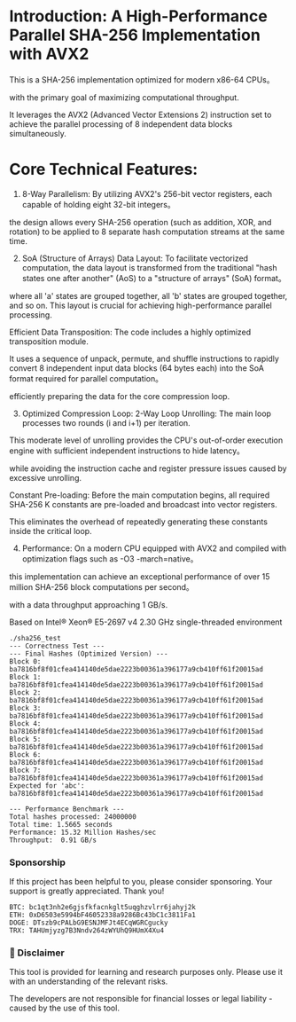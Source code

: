 # Introduction: A High-Performance Parallel SHA-256 Implementation with AVX2

This is a SHA-256 implementation optimized for modern x86-64 CPUs。

with the primary goal of maximizing computational throughput. 

It leverages the AVX2 (Advanced Vector Extensions 2) instruction set to achieve the parallel processing of 8 independent data blocks simultaneously.

# Core Technical Features:

1. 8-Way Parallelism:
By utilizing AVX2's 256-bit vector registers, each capable of holding eight 32-bit integers。 

the design allows every SHA-256 operation (such as addition, XOR, and rotation) to be applied to 8 separate hash computation streams at the same time.

2. SoA (Structure of Arrays) Data Layout:
To facilitate vectorized computation, the data layout is transformed from the traditional "hash states one after another" (AoS) to a "structure of arrays" (SoA) format。

where all 'a' states are grouped together, all 'b' states are grouped together, and so on. This layout is crucial for achieving high-performance parallel processing.

Efficient Data Transposition:
The code includes a highly optimized transposition module. 

It uses a sequence of unpack, permute, and shuffle instructions to rapidly convert 8 independent input data blocks (64 bytes each) into the SoA format required for parallel computation。

efficiently preparing the data for the core compression loop.

3. Optimized Compression Loop:
2-Way Loop Unrolling: The main loop processes two rounds (i and i+1) per iteration. 

This moderate level of unrolling provides the CPU's out-of-order execution engine with sufficient independent instructions to hide latency。

while avoiding the instruction cache and register pressure issues caused by excessive unrolling.

Constant Pre-loading: Before the main computation begins, all required SHA-256 K constants are pre-loaded and broadcast into vector registers. 

This eliminates the overhead of repeatedly generating these constants inside the critical loop.

4. Performance:
On a modern CPU equipped with AVX2 and compiled with optimization flags such as -O3 -march=native。

this implementation can achieve an exceptional performance of over 15 million SHA-256 block computations per second。

with a data throughput approaching 1 GB/s.

Based on Intel® Xeon® E5-2697 v4 2.30 GHz single-threaded environment

```
./sha256_test
--- Correctness Test ---
--- Final Hashes (Optimized Version) ---
Block 0: ba7816bf8f01cfea414140de5dae2223b00361a396177a9cb410ff61f20015ad
Block 1: ba7816bf8f01cfea414140de5dae2223b00361a396177a9cb410ff61f20015ad
Block 2: ba7816bf8f01cfea414140de5dae2223b00361a396177a9cb410ff61f20015ad
Block 3: ba7816bf8f01cfea414140de5dae2223b00361a396177a9cb410ff61f20015ad
Block 4: ba7816bf8f01cfea414140de5dae2223b00361a396177a9cb410ff61f20015ad
Block 5: ba7816bf8f01cfea414140de5dae2223b00361a396177a9cb410ff61f20015ad
Block 6: ba7816bf8f01cfea414140de5dae2223b00361a396177a9cb410ff61f20015ad
Block 7: ba7816bf8f01cfea414140de5dae2223b00361a396177a9cb410ff61f20015ad
Expected for 'abc': ba7816bf8f01cfea414140de5dae2223b00361a396177a9cb410ff61f20015ad

--- Performance Benchmark ---
Total hashes processed: 24000000
Total time: 1.5665 seconds
Performance: 15.32 Million Hashes/sec
Throughput:  0.91 GB/s
```


### Sponsorship
If this project has been helpful to you, please consider sponsoring. Your support is greatly appreciated. Thank you!
```
BTC: bc1qt3nh2e6gjsfkfacnkglt5uqghzvlrr6jahyj2k
ETH: 0xD6503e5994bF46052338a9286Bc43bC1c3811Fa1
DOGE: DTszb9cPALbG9ESNJMFJt4ECqWGRCgucky
TRX: TAHUmjyzg7B3Nndv264zWYUhQ9HUmX4Xu4
```
### 📜 Disclaimer

This tool is provided for learning and research purposes only. Please use it with an understanding of the relevant risks. 

The developers are not responsible for financial losses or legal liability -caused by the use of this tool.

